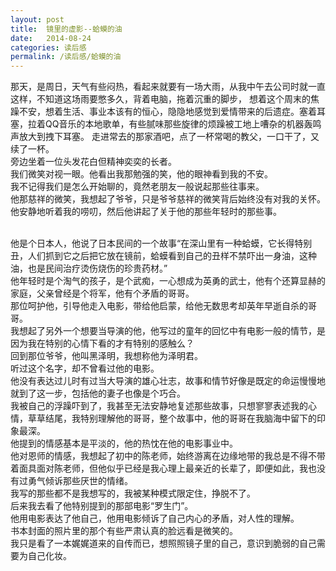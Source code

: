 ```yaml
---
layout: post
title:  镜里的虚影--蛤蟆的油
date:   2014-08-24
categories: 读后感
permalink: /读后感/蛤蟆的油
---
```

    
 那天，是周日，天气有些闷热，看起来就要有一场大雨，从我中午去公司时就一直这样，不知道这场雨要憋多久，背着电脑，拖着沉重的脚步， 想着这个周末的焦躁不安，想着生活、事业本该有的恒心，隐隐地感觉到爱情带来的后遗症。塞着耳塞，拉着QQ音乐的本地歌单，有些腻味那些旋律的烦躁被工地上嘈杂的机器轰鸣声放大到拽下耳塞。
走进常去的那家酒吧，点了一杯常喝的教父，一口干了，又续了一杯。<br>
旁边坐着一位头发花白但精神奕奕的长者。<br>
我们微笑对视一眼。他看出我那勉强的笑，他的眼神看到我的不安。<br>
我不记得我们是怎么开始聊的，竟然老朋友一般说起那些往事来。<br>
他那慈祥的微笑，我想起了爷爷，只是爷爷慈祥的微笑背后始终没有对我的关怀。<br>
他安静地听着我的唠叨，然后他讲起了关于他的那些年轻时的那些事。<br><br>

他是个日本人，他说了日本民间的一个故事“在深山里有一种蛤蟆，它长得特别丑，人们抓到它之后把它放在镜前，蛤蟆看到自己的丑样不禁吓出一身油，这种油，也是民间治疗烫伤烧伤的珍贵药材。”<br>
他年轻时是个淘气的孩子，是个武痴，一心想成为英勇的武士，他有个还算显赫的家庭，父亲曾经是个将军，他有个矛盾的哥哥。<br>
那位呵护他，引导他走入电影，带给他启蒙，给他无数思考却英年早逝自杀的哥哥。<br>
我想起了另外一个想要当导演的他，他写过的童年的回忆中有电影一般的情节，是因为我在特别的心情下看的才有特别的感触么？<br>
回到那位爷爷，他叫黑泽明，我想称他为泽明君。<br>
听过这个名字，却不曾看过他的电影。<br>
他没有表达过儿时有过当大导演的雄心壮志，故事和情节好像是既定的命运慢慢地就到了这一步，包括他的妻子也像是个巧合。<br>
我被自己的浮躁吓到了，我甚至无法安静地复述那些故事，只想寥寥表述我的心情，草草结尾，我特别理解他的哥哥，整个故事中，他的哥哥在我脑海中留下的印象最深。<br>
他提到的情感基本是平淡的，他的热忱在他的电影事业中。<br>
他对恩师的情感，我想起了初中的陈老师，始终游离在边缘地带的我总是不得不带着面具面对陈老师，但他似乎已经是我心理上最亲近的长辈了，即便如此，我也没有过勇气倾诉那些厌世的情绪。<br>
我写的那些都不是我想写的，我被某种模式限定住，挣脱不了。<br>
后来我去看了他特别提到的那部电影“罗生门”。<br>
他用电影表达了他自己，他用电影倾诉了自己内心的矛盾，对人性的理解。<br>
书本封面的照片里的那个有些严肃认真的脸远看是微笑的。<br>
我只是看了一本娓娓道来的自传而已，想照照镜子里的自己，意识到脆弱的自己需要为自己化妆。<br>

